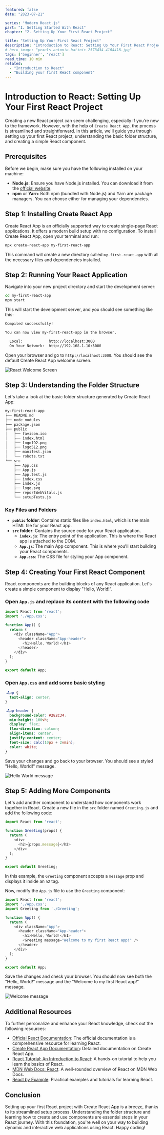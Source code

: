```yaml
---
featured: false
date: "2023-07-21"

series: "Modern React.js"
part: "I. Getting Started With React"
chapter: "2. Setting Up Your First React Project"

title: "Setting Up Your First React Project"
description: "Introduction to React: Setting Up Your First React Project"
# hero_image: "pexels-antonio-batinic-2573434-4164418.jpg"
tags: ['beginner', 'react']
read_time: 10 min
related: 
  - "Introduction to React"
  - "Building your first React component"
---
```


# Introduction to React: Setting Up Your First React Project

Creating a new React project can seem challenging, especially if you're new to the framework. However, with the help of `Create React App`, the process is streamlined and straightforward. In this article, we'll guide you through setting up your first React project, understanding the basic folder structure, and creating a simple React component.

## Prerequisites

Before we begin, make sure you have the following installed on your machine:

- **Node.js**: Ensure you have Node.js installed. You can download it from the [official website](https://nodejs.org/).
- **npm** or **Yarn**: Both npm (bundled with Node.js) and Yarn are package managers. You can choose either for managing your dependencies.

## Step 1: Installing Create React App

Create React App is an officially supported way to create single-page React applications. It offers a modern build setup with no configuration. To install Create React App, open your terminal and run:

```bash
npx create-react-app my-first-react-app
```

This command will create a new directory called `my-first-react-app` with all the necessary files and dependencies installed.

## Step 2: Running Your React Application

Navigate into your new project directory and start the development server:

```bash {numberLines}
cd my-first-react-app
npm start
```

This will start the development server, and you should see something like this:

```bash {numberLines}
Compiled successfully!

You can now view my-first-react-app in the browser.

  Local:            http://localhost:3000
  On Your Network:  http://192.168.1.10:3000
```

Open your browser and go to `http://localhost:3000`. You should see the default Create React App welcome screen.

![React Welcome Screen](./screenshot-react-default-start.png)

## Step 3: Understanding the Folder Structure

Let's take a look at the basic folder structure generated by Create React App:

```bash
my-first-react-app
├── README.md
├── node_modules
├── package.json
├── public
│   ├── favicon.ico
│   ├── index.html
│   ├── logo192.png
│   ├── logo512.png
│   ├── manifest.json
│   └── robots.txt
└── src
    ├── App.css
    ├── App.js
    ├── App.test.js
    ├── index.css
    ├── index.js
    ├── logo.svg
    ├── reportWebVitals.js
    └── setupTests.js
```

### Key Files and Folders

- **`public` folder**: Contains static files like `index.html`, which is the main HTML file for your React app.
- **`src` folder**: Contains the source code for your React application.
  - **`index.js`**: The entry point of the application. This is where the React app is attached to the DOM.
  - **`App.js`**: The main App component. This is where you'll start building your React components.
  - **`App.css`**: The CSS file for styling your App component.

## Step 4: Creating Your First React Component

React components are the building blocks of any React application. Let's create a simple component to display "Hello, World!".

### Open `App.js` and replace its content with the following code

```javascript {numberLines}
import React from 'react';
import './App.css';

function App() {
  return (
    <div className="App">
      <header className="App-header">
        <h1>Hello, World!</h1>
      </header>
    </div>
  );
}

export default App;
```

### Open `App.css` and add some basic styling

```css {numberLines}
.App {
  text-align: center;
}

.App-header {
  background-color: #282c34;
  min-height: 100vh;
  display: flex;
  flex-direction: column;
  align-items: center;
  justify-content: center;
  font-size: calc(10px + 2vmin);
  color: white;
}
```

Save your changes and go back to your browser. You should see a styled "Hello, World!" message.

![Hello World message](./screenshot-hello-world.png)

## Step 5: Adding More Components

Let's add another component to understand how components work together in React. Create a new file in the `src` folder named `Greeting.js` and add the following code:

```javascript {numberLines}
import React from 'react';

function Greeting(props) {
  return (
    <div>
      <h2>{props.message}</h2>
    </div>
  );
}

export default Greeting;
```

In this example, the `Greeting` component accepts a `message` prop and displays it inside an `h2` tag.

Now, modify the `App.js` file to use the `Greeting` component:

```javascript {numberLines}
import React from 'react';
import './App.css';
import Greeting from './Greeting';

function App() {
  return (
    <div className="App">
      <header className="App-header">
        <h1>Hello, World!</h1>
        <Greeting message="Welcome to my first React app!" />
      </header>
    </div>
  );
}

export default App;
```

Save the changes and check your browser. You should now see both the "Hello, World!" message and the "Welcome to my first React app!" message.

![Welcome message](./screenshot-welcome-msg.png)

## Additional Resources

To further personalize and enhance your React knowledge, check out the following resources:

- [Official React Documentation](https://reactjs.org/docs/getting-started.html): The official documentation is a comprehensive resource for learning React.
- [Create React App Documentation](https://create-react-app.dev/docs/getting-started/): Detailed documentation on Create React App.
- [React Tutorial: An Introduction to React](https://reactjs.org/tutorial/tutorial.html): A hands-on tutorial to help you learn the basics of React.
- [MDN Web Docs: React](https://developer.mozilla.org/en-US/docs/Web/JavaScript/Frameworks/React): A well-rounded overview of React on MDN Web Docs.
- [React by Example](https://reactbyexample.github.io/): Practical examples and tutorials for learning React.

## Conclusion

Setting up your first React project with Create React App is a breeze, thanks to its streamlined setup process. Understanding the folder structure and learning how to create and use components are essential steps in your React journey. With this foundation, you're well on your way to building dynamic and interactive web applications using React. Happy coding!
